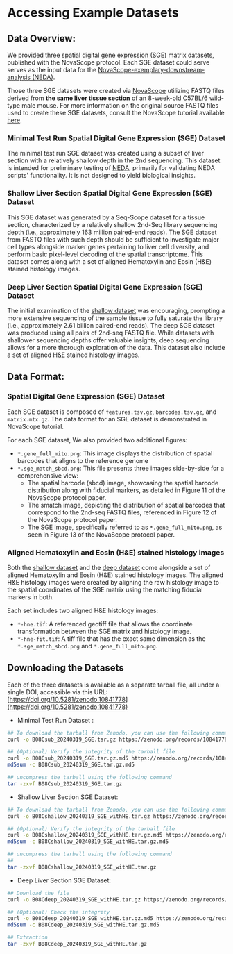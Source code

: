 # Accessing Example Datasets

## Data Overview:
We provided three spatial digital gene expression (SGE) matrix datasets, published with the NovaScope protocol. Each SGE dataset could serve serves as the input data for the [NovaScope-exemplary-downstream-analysis (NEDA)](https://seqscope.github.io/NovaScope-exemplary-downstream-analysis/). 

Those three SGE datasets were created via [NovaScope](https://github.com/seqscope/NovaScope/tree/main) utilizing FASTQ files derived from **the same liver tissue section** of an 8-week-old C57BL/6 wild-type male mouse. For more information on the original source FASTQ files used to create these SGE datasets, consult the NovaScope tutorial available [here](https://seqscope.github.io/NovaScope/getting_started/access_data/).

### Minimal Test Run Spatial Digital Gene Expression (SGE) Dataset
The minimal test run SGE dataset was created using a subset of liver section with a relatively shallow depth in the 2nd sequencing. This dataset is intended for preliminary testing of [NEDA](https://seqscope.github.io/NovaScope-exemplary-downstream-analysis/), primarily for validating NEDA scripts' functionality. It is not designed to yield biological insights.

### Shallow Liver Section Spatial Digital Gene Expression (SGE) Dataset
This SGE dataset was generated by a Seq-Scope dataset for a tissue section, characterized by a relatively shallow 2nd-Seq library sequencing depth (i.e., approximately 163 million paired-end reads). The SGE dataset from FASTQ files with such depth should be sufficient to investigate major cell types alongside marker genes pertaining to liver cell diversity, and perform basic pixel-level decoding of the spatial transcriptome. This dataset comes along with a set of aligned Hematoxylin and Eosin (H&E) stained histology images. 

### Deep Liver Section Spatial Digital Gene Expression (SGE) Dataset
The initial examination of the [shallow dataset](#shallow-liver-section-spatial-digital-gene-expression-(SGE)-dataset) was encouraging, prompting a more extensive sequencing of the sample tissue to fully saturate the library (i.e., approximately 2.61 billion paired-end reads). The deep SGE dataset was produced using all pairs of 2nd-seq FASTQ file. While datasets with shallower sequencing depths offer valuable insights, deep sequencing allows for a more thorough exploration of the data. This dataset also include a set of aligned H&E stained histology images. 

## Data Format:

### Spatial Digital Gene Expression (SGE) Dataset 
Each SGE dataset is composed of `features.tsv.gz`, `barcodes.tsv.gz`, and `matrix.mtx.gz`. The data format for an SGE dataset is demonstrated in NovaScope tutorial.

For each SGE dataset, We also provided two additional figures:

* `*.gene_full_mito.png`: This image displays the distribution of spatial barcodes that aligns to the reference genome
* `*.sge_match_sbcd.png`: This file presents three images side-by-side for a comprehensive view:
    * The spatial barcode (sbcd) image, showcasing the spatial barcode distribution along with fiducial markers, as detailed in Figure 11 of the NovaScope protocol paper.
    * The smatch image, depicting the distribution of spatial barcodes that correspond to the 2nd-seq FASTQ files, referenced in Figure 12 of the NovaScope protocol paper.
    * The SGE image, specifically referred to as `*.gene_full_mito.png`, as seen in Figure 13 of the NovaScope protocol paper.

### Aligned Hematoxylin and Eosin (H&E) stained histology images
Both the [shallow dataset](#shallow-liver-section-spatial-digital-gene-expression-(SGE)-dataset) and the [deep dataset](#deep-liver-section-spatial-digital-gene-expression-(SGE)-dataset) come alongside a set of aligned Hematoxylin and Eosin (H&E) stained histology images. The aligned H&E histology images were created by aligning the raw histology image to the spatial coordinates of the SGE matrix using the matching fiducial markers in both. 

Each set includes two aligned H&E histology images:

* `*-hne.tif`: A referenced geotiff file that allows the coordinate transformation between the SGE matrix and histology image.
* `*-hne-fit.tif`: A tiff file that has the exact same dimension as the `*.sge_match_sbcd.png` and `*.gene_full_mito.png`.

## Downloading the Datasets
Each of the three datasets is available as a separate tarball file, all under a single DOI, accessible via this URL: [https://doi.org/10.5281/zenodo.10841778](https://doi.org/10.5281/zenodo.10841778)

* Minimal Test Run Dataset : 

```bash
## To download the tarball from Zenodo, you can use the following command
curl -o B08Csub_20240319_SGE.tar.gz https://zenodo.org/records/10841778/files/B08Csub_20240319_SGE.tar.gz?download=1

## (Optional) Verify the integrity of the tarball file
curl -o B08Csub_20240319_SGE.tar.gz.md5 https://zenodo.org/records/10841778/files/B08Csub_20240319_SGE.tar.gz.md5?download=1
md5sum -c B08Csub_20240319_SGE.tar.gz.md5

## uncompress the tarball using the following command
tar -zxvf B08Csub_20240319_SGE.tar.gz
```

* Shallow Liver Section SGE Dataset:

```bash
## To download the tarball from Zenodo, you can use the following command
curl -o B08Cshallow_20240319_SGE_withHE.tar.gz https://zenodo.org/records/10841778/files/B08Cshallow_20240319_SGE_withHE.tar.gz?download=1

## (Optional) Verify the integrity of the tarball file
curl -o B08Cshallow_20240319_SGE_withHE.tar.gz.md5 https://zenodo.org/records/10841778/files/B08Cshallow_20240319_SGE_withHE.tar.gz.md5?download=1
md5sum -c B08Cshallow_20240319_SGE_withHE.tar.gz.md5

## uncompress the tarball using the following command
## 
tar -zxvf B08Cshallow_20240319_SGE_withHE.tar.gz
```

* Deep Liver Section SGE Dataset:

```bash
## Download the file
curl -o B08Cdeep_20240319_SGE_withHE.tar.gz https://zenodo.org/records/10841778/files/B08Cdeep_20240319_SGE_withHE.tar.gz?download=1

## (Optional) Check the integrity
curl -o B08Cdeep_20240319_SGE_withHE.tar.gz.md5 https://zenodo.org/records/10841778/files/B08Cdeep_20240319_SGE_withHE.tar.gz.md5?download=1
md5sum -c B08Cdeep_20240319_SGE_withHE.tar.gz.md5

## Extraction
tar -zxvf B08Cdeep_20240319_SGE_withHE.tar.gz
```
